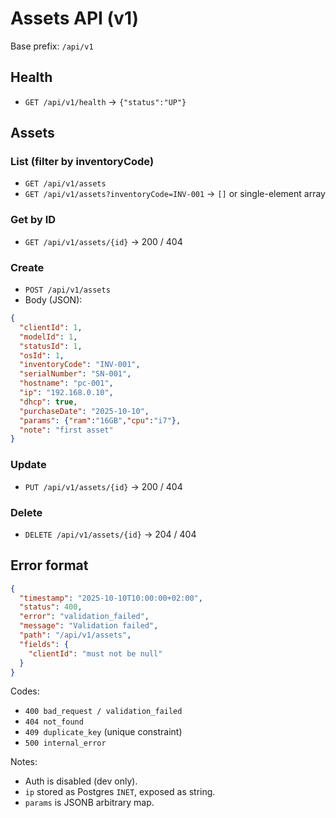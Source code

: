 # Assets API (v1)

Base prefix: `/api/v1`

## Health
- `GET /api/v1/health` → `{"status":"UP"}`

## Assets

### List (filter by inventoryCode)
- `GET /api/v1/assets`
- `GET /api/v1/assets?inventoryCode=INV-001` → `[]` or single-element array

### Get by ID
- `GET /api/v1/assets/{id}` → 200 / 404

### Create
- `POST /api/v1/assets`
- Body (JSON):
```json
{
  "clientId": 1,
  "modelId": 1,
  "statusId": 1,
  "osId": 1,
  "inventoryCode": "INV-001",
  "serialNumber": "SN-001",
  "hostname": "pc-001",
  "ip": "192.168.0.10",
  "dhcp": true,
  "purchaseDate": "2025-10-10",
  "params": {"ram":"16GB","cpu":"i7"},
  "note": "first asset"
}
```

### Update
- `PUT /api/v1/assets/{id}` → 200 / 404

### Delete
- `DELETE /api/v1/assets/{id}` → 204 / 404

## Error format
```json
{
  "timestamp": "2025-10-10T10:00:00+02:00",
  "status": 400,
  "error": "validation_failed",
  "message": "Validation failed",
  "path": "/api/v1/assets",
  "fields": {
    "clientId": "must not be null"
  }
}
```

Codes:
- `400 bad_request / validation_failed`
- `404 not_found`
- `409 duplicate_key` (unique constraint)
- `500 internal_error`

Notes:
- Auth is disabled (dev only).
- `ip` stored as Postgres `INET`, exposed as string.
- `params` is JSONB arbitrary map.
